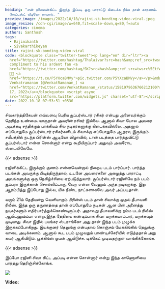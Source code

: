 ```yaml
---
heading: "என் தலைவன்கிட்ட இருந்து இப்படி ஒரு பாராட்டு கிடைக்க நீங்க தான் காரணம்.
  லேட்டஸ்ட் வீடியோ வைரல். "
preview_image: /images/2022/10/18/rajini-sk-bonding-video-viral.jpeg
image_resize: /cdn-cgi/image/w=640,fit=scale-down,q=80,f=auto
categories: cinema
authors: Santhosh
tags:
  - Rajinikanth
  - Sivakarthikeyan
title: rajini-sk-bonding-video-viral
code: <blockquote class="twitter-tweet"><p lang="en" dir="ltr"><a
  href="https://twitter.com/hashtag/Thalaivar?src=hash&amp;ref_src=twsrc%5Etfw">#Thalaivar</a>’s
  compliment to his ardent fan <a
  href="https://twitter.com/hashtag/SK?src=hash&amp;ref_src=twsrc%5Etfw">#SK</a>
  🥳🥳 <a
  href="https://t.co/P5YXcaBMVy">pic.twitter.com/P5YXcaBMVy</a></p>&mdash;
  Venkatramanan (@VenkatRamanan_) <a
  href="https://twitter.com/VenkatRamanan_/status/1581979636766212100?ref_src=twsrc%5Etfw">October
  17, 2022</a></blockquote> <script async
  src="https://platform.twitter.com/widgets.js" charset="utf-8"></script>
date: 2022-10-18 07:53:51 +0530
---
```

சிவகார்த்திகேயன் எவ்வளவு பெரிய சூப்பர்ஸ்டார் ரசிகர் என்பது அனைவர்க்கும் தெரிந்த உண்மை. யாருதான்  அவரின் ரசிகர் இல்லை. ஆனால் சிவா போல அவரை அடிக்கடி சந்திக்கும் பாக்கியம் சில நடிகர்களுக்கு கிடைக்கவில்லை. அதனால் எப்போதுமே சூப்பர்ஸ்டார் ரசிகர்களிடம் சிவாக்கு எப்போதுமே ஆதரவு இருக்கும். சமீபத்தில் நடந்த பிரின்ஸ் ஆடியோ விழாவில், டான் படத்தை பார்த்துவிட்டு சூப்பர்ஸ்டார் என்ன சொன்னார் என்று கூறியிருப்பார் அதுவும் அவரோட ஸ்டைலிலேயே.

{{< adsense >}}

ரஜினிக்கிட்ட இருக்கும் குணம் என்னவென்றால் நிறைய படம் பார்ப்பார். பார்த்த படங்கள் அவருக்கு பிடித்திருந்தால், உடனே அவரைகளை அழைத்து பாராட்டி அவங்களுக்கு ஒரு நெகிழ்ச்சியை ஏற்படுத்துவார். சூப்பர்ஸ்டார் ரஜினியே நம் படம் சூப்பரா இருக்கான் சொல்லிட்டாரு, வேற என்ன வேணும் அந்த நடிகருக்கு. இது ஆரம்பித்து இப்போது இல்ல, மிக நீண்ட நாட்களாகவே அவர் அப்படிதான். 

வரும் 21ம் தேதியன்று வெளியாகும் பிரின்ஸ் படம் தான் சிவாக்கு முதல் தீபாவளி ரிலீஸ். இந்த ஒரு தருணத்தை தான் எப்போதுமே நடிகன் ஆன பின் அனைத்து நடிகர்களும் எதிர்பார்த்துக்கொண்டிருப்பர். அதாவது தீபாவளிக்கு நம்ம படம் ரிலீஸ் ஆயிடணும்ப்பா என்று.இந்த தேதியை கண்டிப்பாக சிவா மறக்கமாட்டார், மறக்கவும் முடியாது. சிவா இதில் பயங்கர ஸ்டராங்கோ அது தான் இந்த படம் முழுக்க இருக்கப்போகிறது. இயக்குனர் தெலுங்கு என்பதால் கொஞ்சம் மேக்கிங்கில் தெலுங்கு வாடை அடிக்கலாம். ஆனால் கூட படம் முழுவதும் பாண்டிச்சேரியில் எடுத்ததால் அது கவர் ஆகிவிடும். பூக்கிங்ஸ் ஓபன் ஆயிடுச்சு. டிக்கெட் முடிவதற்குள் வாங்கிக்கோங்க.

{{< adsense >}}

இப்போ ரஜினி சிவா கிட்ட அப்படி என்ன சொன்னார் என்று இந்த காணொளியை பார்த்து தெரிஞ்சிக்கோங்க.

![](/images/2022/10/18/rajini-sk-bonding-video-viral-2.jpeg)

**V﻿ideo:**